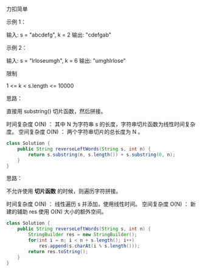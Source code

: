 力扣简单



示例 1：

输入: s = "abcdefg", k = 2
输出: "cdefgab"



示例 2：

输入: s = "lrloseumgh", k = 6
输出: "umghlrlose"



限制

1 <= k < s.length <= 10000



思路：

直接用 substring() 切片函数，然后拼接。

时间复杂度 O(N) ： 其中 N 为字符串 s 的长度，字符串切片函数为线性时间复杂度。
空间复杂度 O(N) ： 两个字符串切片的总长度为 N 。

````java
class Solution {
    public String reverseLeftWords(String s, int n) {
        return s.substring(n, s.length()) + s.substring(0, n);
    }
}
````

思路：

不允许使用 **切片函数** 的时候，则遍历字符拼接。 



时间复杂度 O(N) ： 线性遍历 s 并添加，使用线性时间。
空间复杂度 O(N) ： 新建的辅助 res 使用 O(N) 大小的额外空间。

````java
class Solution {
    public String reverseLeftWords(String s, int n) {
        StringBuilder res = new StringBuilder();
        for(int i = n; i < n + s.length(); i++)
            res.append(s.charAt(i % s.length()));
        return res.toString();
    }
}
````



